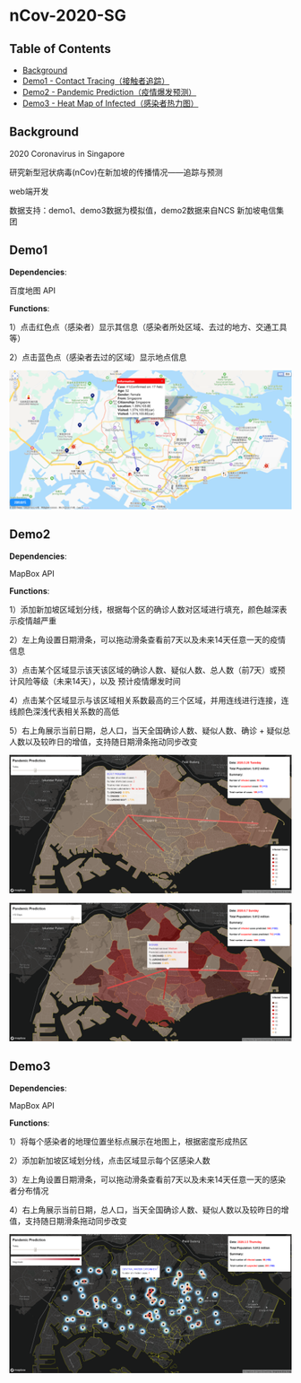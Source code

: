 # nCov-2020-SG
## Table of Contents

- [Background](#background)
- [Demo1 - Contact Tracing（接触者追踪）](#demo1)
- [Demo2 - Pandemic Prediction（疫情爆发预测）](#demo2)
- [Demo3 - Heat Map of Infected（感染者热力图）](#demo3)



## Background

2020 Coronavirus in Singapore

研究新型冠状病毒(nCov)在新加坡的传播情况——追踪与预测

web端开发

数据支持：demo1、demo3数据为模拟值，demo2数据来自NCS 新加坡电信集团



## Demo1

**Dependencies**: 

百度地图 API

**Functions**: 

1）点击红色点（感染者）显示其信息（感染者所处区域、去过的地方、交通工具等）

2）点击蓝色点（感染者去过的区域）显示地点信息

![](https://github.com/RainFZY/nCov-2020-SG/blob/master/images/demo1.png)



## Demo2
**Dependencies**: 

MapBox API

**Functions**: 

1）添加新加坡区域划分线，根据每个区的确诊人数对区域进行填充，颜色越深表示疫情越严重

2）左上角设置日期滑条，可以拖动滑条查看前7天以及未来14天任意一天的疫情信息

3）点击某个区域显示该天该区域的确诊人数、疑似人数、总人数（前7天）或预计风险等级（未来14天），以及	  预计疫情爆发时间

4）点击某个区域显示与该区域相关系数最高的三个区域，并用连线进行连接，连线颜色深浅代表相关系数的高低

5）右上角展示当前日期，总人口，当天全国确诊人数、疑似人数、确诊 + 疑似总人数以及较昨日的增值，支持随日期滑条拖动同步改变

![](https://github.com/RainFZY/nCov-2020-SG/blob/master/images/demo2_1.png)

![](https://github.com/RainFZY/nCov-2020-SG/blob/master/images/demo2_2.png)




## Demo3
**Dependencies**: 

MapBox API

**Functions**: 

1）将每个感染者的地理位置坐标点展示在地图上，根据密度形成热区

2）添加新加坡区域划分线，点击区域显示每个区感染人数

3）左上角设置日期滑条，可以拖动滑条查看前7天以及未来14天任意一天的感染者分布情况

4）右上角展示当前日期，总人口，当天全国确诊人数、疑似人数以及较昨日的增值，支持随日期滑条拖动同步改变

![](https://github.com/RainFZY/nCov-2020-SG/blob/master/images/demo3.png)
